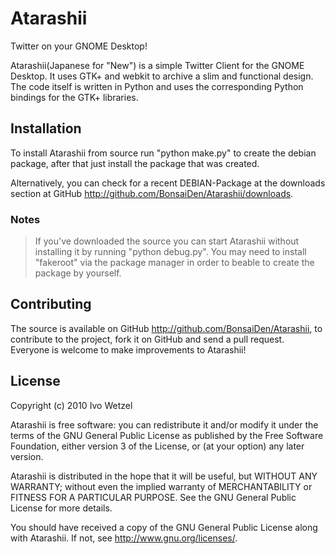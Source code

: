 # Atarashii
Twitter on your GNOME Desktop!

Atarashii(Japanese for "New") is a simple Twitter Client for the GNOME Desktop.
It uses GTK+ and webkit to archive a slim and functional design.
The code itself is written in Python and uses the corresponding Python bindings for the GTK+ libraries.

## Installation
To install Atarashii from source run "python make.py" to create the debian package, after that just install the package that was created. 

Alternatively, you can check for a recent DEBIAN-Package at the downloads
section at GitHub <http://github.com/BonsaiDen/Atarashii/downloads>.

### Notes
> If you've downloaded the source you can start Atarashii without installing it by running "python debug.py".
> You may need to install "fakeroot" via the package manager in order to beable to create the package by yourself.

## Contributing
The source is available on GitHub <http://github.com/BonsaiDen/Atarashii>, to
contribute to the project, fork it on GitHub and send a pull request.
Everyone is welcome to make improvements to Atarashii!

## License
Copyright (c) 2010 Ivo Wetzel

Atarashii is free software: you can redistribute it and/or 
modify it under the terms of the GNU General Public License as published by
the Free Software Foundation, either version 3 of the License, or
(at your option) any later version.

Atarashii is distributed in the hope that it will be useful,
but WITHOUT ANY WARRANTY; without even the implied warranty of
MERCHANTABILITY or FITNESS FOR A PARTICULAR PURPOSE.  See the
GNU General Public License for more details.

You should have received a copy of the GNU General Public License along with
Atarashii. If not, see <http://www.gnu.org/licenses/>.

